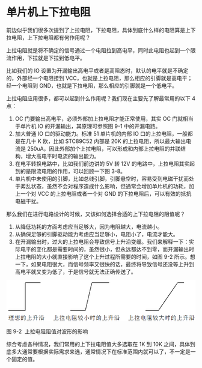 # 单片机上下拉电阻

前边似乎我们很多次提到了上拉电阻，下拉电阻，具体到底什么样的电阻算是上下拉电阻，上下拉电阻都有何作用呢？

上拉电阻就是将不确定的信号通过一个电阻拉到高电平，同时此电阻也起到一个限流作用，下拉就是下拉到低电平。

比如我们的 IO 设置为开漏输出高电平或者是高阻态时，默认的电平就是不确定的，外部经一个电阻接到 VCC，也就是上拉电阻，那么相应的引脚就是高电平；经一个电阻到 GND，也就是下拉电阻，那么相应的引脚就是一个低电平。

上拉电阻应用很多，都可以起到什么作用呢？我们现在主要先了解最常用的以下 4 点：

1.  OC 门要输出高电平，必须外部加上拉电阻才能正常使用，其实 OC 门就相当于单片机 IO 的开漏输出，其原理可参照图 9-1 中的开漏电路。
2.  加大普通 IO 口的驱动能力。标准 51 单片机的内部 IO 口的上拉电阻，一般都是在几十 K 欧，比如 STC89C52 内部是 20K 的上拉电阻，所以最大输出电流是 250uA，因此外部加个上拉电阻，可以形成和内部上拉电阻的并联结构，增大高电平时电流的输出能力。
3.  在电平转换电路中，比如我们前边讲的 5V 转 12V 的电路中，上拉电阻其实起到的是限流电阻的作用，可以回顾一下图 3-8。
4.  单片机中未使用的引脚，比如总线引脚，引脚悬空时，容易受到电磁干扰而处于紊乱状态，虽然不会对程序造成什么影响，但通常会增加单片机的功耗，加上一个对 VCC 的上拉电阻或者一个对 GND 的下拉电阻后，可以有效的抵抗电磁干扰。

那么我们在进行电路设计的时候，又该如何选择合适的上下拉电阻的阻值呢？

1.  从降低功耗的方面考虑应当足够大，因为电阻越大，电流越小。
2.  从确保足够的引脚驱动能力考虑应当足够小，电阻小了，电流才能大。
3.  在开漏输出时，过大的上拉电阻会导致信号上升沿变缓。我们来解释一下：实际电平的变化都是需要时间的，虽然很小，但永远都达不到零，而开漏输出时上拉电阻的大小就直接影响了这个上升过程所需要的时间，如图 9-2 所示。想一下，如果电阻很大，而信号频率又很快的话，最终将导致信号还没等上升到高电平就又变为低了，于是信号就无法正确传送了。

![图 9-2  上拉电阻阻值对波形的影响](img/244f264f8a81629548a86dee0e03b364.jpg)

图 9-2  上拉电阻阻值对波形的影响

综合考虑各种情况，我们常用的上下拉电阻值大多选取在 1K 到 10K 之间，具体到底多大通常要根据实际需求来选，通常情况下在标准范围内就可以了，不一定是一个固定的值。